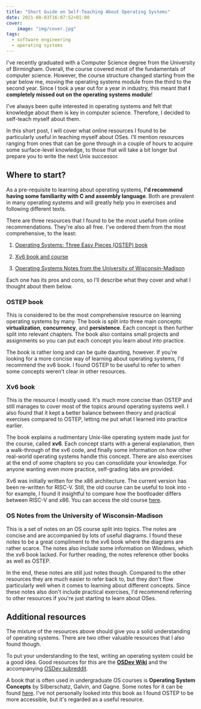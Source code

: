 ```yaml
---
title: "Short Guide on Self-Teaching About Operating Systems"
date: 2021-08-03T16:07:52+01:00
cover:
    image: "img/cover.jpg"
tags:
  - software engineering
  - operating systems
---
```


I've recently graduated with a Computer Science degree from the University of Birmingham. Overall, the course covered most of the fundamentals of computer science. However, the course structure changed starting from the year below me, moving the operating systems module from the third to the second year. Since I took a year out for a year in industry, this meant that **I completely missed out on the operating systems module**!

I've always been quite interested in operating systems and felt that knowledge about them is key in computer science. Therefore, I decided to self-teach myself about them.

In this short post, I will cover what online resources I found to be particularly useful in  teaching myself about OSes. I’ll mention resources ranging from ones that can be gone through in a couple of hours to acquire some surface-level knowledge, to those that will take a bit longer but prepare you to write the next Unix successor.

## Where to start?

As a pre-requisite to learning about operating systems, **I'd recommend having some familiarity with C and assembly language**. Both are prevalent in many operating systems and will greatly help you in exercises and following different texts.

There are three resources that I found to be the most useful from online recommendations. They're also all free. I've ordered them from the most comprehensive, to the least:

1. [Operating Systems: Three Easy Pieces (OSTEP) book](http://ostep.org)

2. [Xv6 book and course](https://pdos.csail.mit.edu/6.828/2020/xv6.html)

3. [Operating Systems Notes from the University of Wisconsin-Madison](http://pages.cs.wisc.edu/~bart/537/lecturenotes/titlepage.html)

Each one has its pros and cons, so I’ll describe what they cover and what I thought about them below.

### OSTEP book

This is considered to be the most comprehensive resource on learning operating systems by many. The book is split into three main concepts: **virtualization**, **concurrency**, and **persistence**. Each concept is then further split into relevant chapters. The book also contains small projects and assignments so you can put each concept you learn about into practice.

The book is rather long and can be quite daunting, however. If you're looking for a more concise way of learning about operating systems, I'd recommend the xv6 book. I found OSTEP to be useful to refer to when some concepts weren't clear in other resources.

### Xv6 book

This is the resource I mostly used. It's much more concise than OSTEP and still manages to cover most of the topics around operating systems well. I also found that it kept a better balance between theory and practical exercises compared to OSTEP, letting me put what I learned into practice earlier.

The book explains a rudimentary Unix-like operating system made just for the course, called **xv6**. Each concept starts with a general explanation, then a walk-through of the xv6 code, and finally some information on how other real-world operating systems handle this concept. There are also exercises at the end of some chapters so you can consolidate your knowledge. For anyone wanting even more practice, self-grading labs are provided.

Xv6 was initially written for the x86 architecture. The current version has been re-written for RISC-V. Still, the old course can be useful to look into - for example, I found it insightful to compare how the bootloader differs between RISC-V and x86. You can access the old course [here](https://pdos.csail.mit.edu/6.828/2012/xv6.html).

### OS Notes from the University of Wisconsin-Madison

This is a set of notes on an OS course split into topics. The notes are concise and are accompanied by lots of useful diagrams. I found these notes to be a great compliment to the xv6 book where the diagrams are rather scarce. The notes also include some information on Windows, which the xv6 book lacked. For further reading, the notes reference other books as well as OSTEP.

In the end, these notes are still just notes though. Compared to the other resources they are much easier to refer back to, but they don't flow particularly well when it comes to learning about different concepts. Since these notes also don't include practical exercises, I'd recommend referring to other resources if you're just starting to learn about OSes.

## Additional resources

The mixture of the resources above should give you a solid understanding of operating systems. There are two other valuable resources that I also found though.

To put your understanding to the test, writing an operating system could be a good idea. Good resources for this are the [**OSDev Wiki**](http://osdev.org/) and the accompanying [OSDev subreddit](https://www.reddit.com/r/osdev/).

A book that is often used in undergraduate OS courses is **Operating System Concepts** by Silberschatz, Galvin, and Gagne. Some notes for it can be found [here](https://www.os-book.com/OS9/slide-dir/index.html). I've not personally looked into this book as I found OSTEP to be more accessible, but it's regarded as a useful resource.
